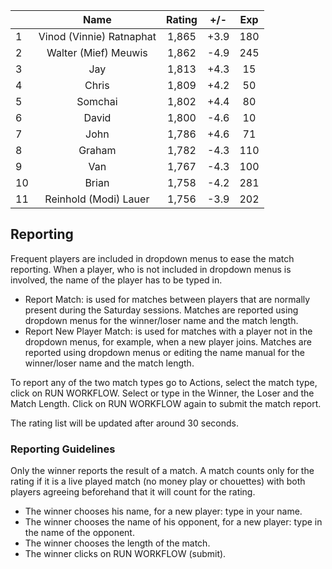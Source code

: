 | |Name|Rating|+/-|Exp|
|-|:--:|:----:|:-:|:-:|
|1|Vinod (Vinnie) Ratnaphat|1,865|+3.9|180|
|2|Walter (Mief) Meuwis|1,862|-4.9|245|
|3|Jay|1,813|+4.3|15|
|4|Chris|1,809|+4.2|50|
|5|Somchai|1,802|+4.4|80|
|6|David|1,800|-4.6|10|
|7|John|1,786|+4.6|71|
|8|Graham|1,782|-4.3|110|
|9|Van|1,767|-4.3|100|
|10|Brian|1,758|-4.2|281|
|11|Reinhold (Modi) Lauer|1,756|-3.9|202|

 

## Reporting

Frequent players are included in dropdown menus to ease the match reporting.
When a player, who is not included in dropdown menus is involved, the name of the player has to be typed in.

- Report Match:  is used for matches between players that are normally present during the Saturday sessions.
Matches are reported using dropdown menus for the winner/loser name and the match length.
- Report New Player Match:  is used for matches with a player not in the dropdown menus, for example, when a new player joins.
Matches are reported using dropdown menus or editing the name manual for the winner/loser name and the match length.

To report any of the two match types go to Actions, select the match type, click on RUN WORKFLOW.
Select or type in the Winner, the Loser and the Match Length.
Click on RUN WORKFLOW again to submit the match report.

The rating list will be updated after around 30 seconds.

### Reporting Guidelines

Only the winner reports the result of a match.
A match counts only for the rating if it is a live played match (no money play or chouettes)
with both players agreeing beforehand that it will count for the rating.

- The winner chooses his name, for a new player: type in your name.
- The winner chooses the name of his opponent, for a new player: type in the name of the opponent.
- The winner chooses the length of the match.
- The winner clicks on RUN WORKFLOW (submit).
